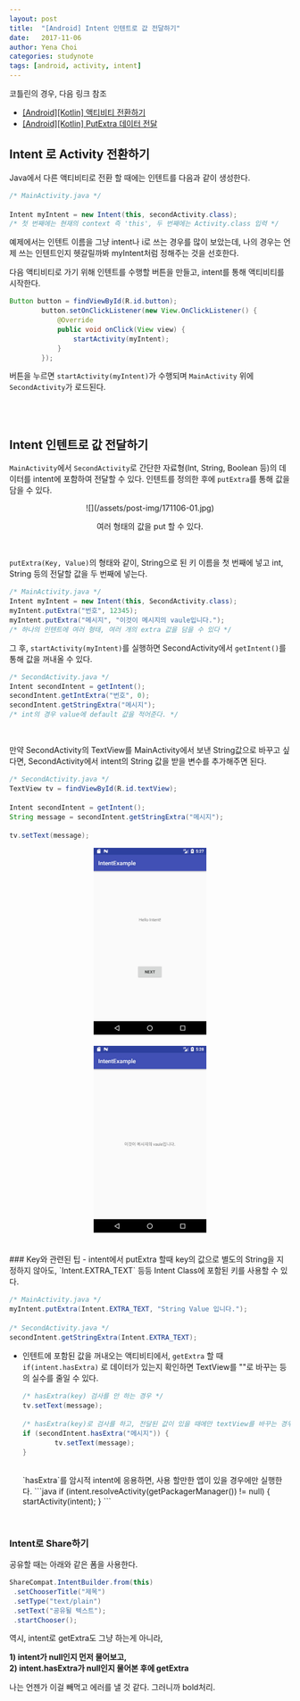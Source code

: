 ```yaml
---
layout: post
title:  "[Android] Intent 인텐트로 값 전달하기"
date:   2017-11-06
author: Yena Choi
categories: studynote
tags: [android, activity, intent]
---
```


코틀린의 경우, 다음 링크 참조
- [\[Android\]\[Kotlin\] 액티비티 전환하기](/studynote/2017/11/27/Android-Kotlin-Activity.html)
- [\[Android\]\[Kotlin\] PutExtra 데이터 전달](/studynote/2017/11/28/Android-Kotlin-putExtra.html)


## Intent 로 Activity 전환하기
Java에서 다른 액티비티로 전환 할 때에는 인텐트를 다음과 같이 생성한다.

```Java
/* MainActivity.java */

Intent myIntent = new Intent(this, secondActivity.class);
/* 첫 번째에는 현재의 context 즉 'this', 두 번째에는 Activity.class 입력 */
```

예제에서는 인텐트 이름을 그냥 intent나 i로 쓰는 경우를 많이 보았는데, 나의 경우는 언제 쓰는 인텐트인지 헷갈릴까봐 myIntent처럼 정해주는 것을 선호한다.


다음 액티비티로 가기 위해 인텐트를 수행할 버튼을 만들고, intent를 통해 액티비티를 시작한다.

```Java
Button button = findViewById(R.id.button);
        button.setOnClickListener(new View.OnClickListener() {
            @Override
            public void onClick(View view) {
                startActivity(myIntent);
            }
        });
```

버튼을 누르면 `startActivity(myIntent)`가 수행되며 `MainActivity` 위에 `SecondActivity`가 로드된다.

<br><br>

## Intent 인텐트로 값 전달하기
`MainActivity`에서 `SecondActivity`로 간단한 자료형(Int, String, Boolean 등)의 데이터를 intent에 포함하여 전달할 수 있다. 인텐트를 정의한 후에 `putExtra`를 통해 값을 담을 수 있다.

<center>
![](/assets/post-img/171106-01.jpg)

여러 형태의 값을 put 할 수 있다.
<br>
</center>
<br>

`putExtra(Key, Value)`의 형태와 같이, String으로 된 키 이름을 첫 번째에 넣고 int, String 등의 전달할 값을 두 번째에 넣는다.

```Java
/* MainActivity.java */
Intent myIntent = new Intent(this, SecondActivity.class);
myIntent.putExtra("번호", 12345);
myIntent.putExtra("메시지", "이것이 메시지의 vaule입니다.");
/* 하나의 인텐트에 여러 형태, 여러 개의 extra 값을 담을 수 있다 */
```

그 후, `startActivity(myIntent)`를 실행하면 SecondActivity에서 `getIntent()`를 통해 값을 꺼내올 수 있다.

```Java
/* SecondActivity.java */
Intent secondIntent = getIntent();
secondIntent.getIntExtra("번호", 0);
secondIntent.getStringExtra("메시지");
/* int의 경우 value에 default 값을 적어준다. */
```
<br>

만약 SecondActivity의 TextView를 MainActivity에서 보낸 String값으로 바꾸고 싶다면, SecondActivity에서 intent의 String 값을 받을 변수를 추가해주면 된다.

```Java
/* SecondActivity.java */
TextView tv = findViewById(R.id.textView);

Intent secondIntent = getIntent();
String message = secondIntent.getStringExtra("메시지");

tv.setText(message);
```

<center>
<img src="/assets/post-img/171106-02.jpg" width="40%" height="40%"><br><br>
<img src="/assets/post-img/171106-03.jpg" width="40%" height="40%">
</center>
<br>


<br>
### Key와 관련된 팁
- intent에서 putExtra 할때 key의 값으로 별도의 String을 지정하지 않아도, `Intent.EXTRA_TEXT` 등등 Intent Class에 포함된 키를 사용할 수 있다.

  ```Java
  /* MainActivity.java */
  myIntent.putExtra(Intent.EXTRA_TEXT, "String Value 입니다.");

  /* SecondActivity.java */
  secondIntent.getStringExtra(Intent.EXTRA_TEXT);
  ```

- 인텐트에 포함된 값을 꺼내오는 액티비티에서, `getExtra` 할 때 `if(intent.hasExtra)` 로 데이터가 있는지 확인하면 TextView를 ""로 바꾸는 등의 실수를 줄일 수 있다.

  ```Java
  /* hasExtra(key) 검사를 안 하는 경우 */
  tv.setText(message);

  /* hasExtra(key)로 검사를 하고, 전달된 값이 있을 때에만 textView를 바꾸는 경우 */
  if (secondIntent.hasExtra("메시지")) {
          tv.setText(message);
  }
  ```

  <br>
  `hasExtra`를 암시적 intent에 응용하면, 사용 할만한 앱이 있을 경우에만 실행한다.
  ```java
  if (intent.resolveActivity(getPackagerManager()) != null) {
   startActivity(intent);
  }
  ```

<br>

### Intent로 Share하기
공유할 때는 아래와 같은 폼을 사용한다.
```java
ShareCompat.IntentBuilder.from(this)
 .setChooserTitle("제목")
 .setType("text/plain")
 .setText("공유될 텍스트");
 .startChooser();
```
역시, intent로 getExtra도 그냥 하는게 아니라,   

  **1) intent가 null인지 먼저 물어보고,**   
  **2) intent.hasExtra가 null인지 물어본 후에 getExtra**

나는 언젠가 이걸 빼먹고 에러를 낼 것 같다. 그러니까 bold처리.
